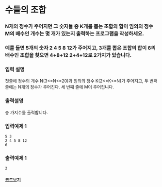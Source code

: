 # 수들의 조합

### N개의 정수가 주어지면 그 숫자들 중 K개를 뽑는 조합의 합이 임의의 정수 M의 배수인 개수는 몇 개가 있는지 출력하는 프로그램을 작성하세요.

### 예를 들면 5개의 숫자 2 4 5 8 12가 주어지고, 3개를 뽑은 조합의 합이 6의 배수인 조합을 찾으면 4+8+12 2+4+12로 2가지가 있습니다.

### 입력 설명

첫줄에 정수의 개수 N(3<=N<=20)과 임의의 정수 K(2<=K<=N)가 주어지고,
두 번째 줄에는 N개의 정수가 주어진다.
세 번째 줄에 M이 주어집니다.

### 출력설명

총 가지수를 출력합니다.

### 입력예제 1

```
5 3
2 4 5 8 12
6
```

### 출력예제 1

```
2
```

#### [코드보기](./solution.js)
